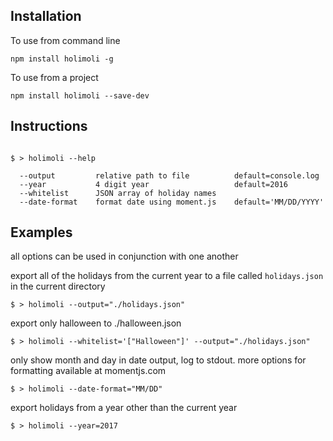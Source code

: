 
Installation
------------

To use from command line

```
npm install holimoli -g
```

To use from a project

```
npm install holimoli --save-dev
```

Instructions
------------

```

$ > holimoli --help

  --output         relative path to file          default=console.log
  --year           4 digit year                   default=2016
  --whitelist      JSON array of holiday names
  --date-format    format date using moment.js    default='MM/DD/YYYY'

```

Examples
--------

all options can be used in conjunction with one another

export all of the holidays from the current year to a file called `holidays.json` in the current directory

```
$ > holimoli --output="./holidays.json"
```

export only halloween to ./halloween.json

```
$ > holimoli --whitelist='["Halloween"]' --output="./holidays.json"
```

only show month and day in date output, log to stdout. more options for formatting available at momentjs.com

```
$ > holimoli --date-format="MM/DD"
```

export holidays from a year other than the current year

```
$ > holimoli --year=2017
```
